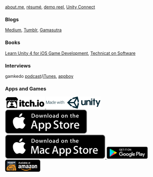 [about.me](http://philipchu.com/), [résumé](https://medium.com/technicat-on-software/my-medium-resume-39ff22301f5b), [demo reel](https://medium.com/technicat-on-software/my-demo-reel-704a3cf87d5e#.rwsxm88tr), [Unity Connect](https://connect.unity.com/u/581cd652090915002eeb8739)

### Blogs

[Medium](http://medium.com/@technicat), [Tumblr](http://fugugames.tumblr.com/), [Gamasutra](http://www.gamasutra.com/blogs/author/PhilChu/924713/)

### Books

[Learn Unity 4 for iOS Game Development](https://www.amazon.com/Learn-Unity-Development-Technology-Action/dp/1430248750), [Technicat on Software](https://www.amazon.com/Technicat-Software-Philip-Chu-ebook/dp/B00703SOLC)

### Interviews

gamkedo [podcast](http://po.st/rrNbD5)/[iTunes](https://itunes.apple.com/us/podcast/phil-chu/id1006574766?i=1000352808460&mt=2), [appboy](https://www.appboy.com/blog/interview-philip-chu-they-dont-make-em-like-they-used-to/)

### Apps and Games

<!-- [itch.io](http://hyperbowl.io/), [Game Jolt](http://gamejolt.com/games/hyperbowl/1342), [Unity Connect](https://connect.unity.com/u/581cd652090915002eeb8739) -->

<!--
### Apps
[App Store](https://itunes.apple.com/us/developer/technicat-llc/id295241742), [Google Play](https://play.google.com/store/apps/developer?id=Technicat+LLC), [Amazon Appstore](https://www.amazon.com/s/ref=bl_sr_mobile-apps?_encoding=UTF8&field-brandtextbin=Technicat%2C%20LLC&node=2350149011), [Mac App Store](https://itunes.apple.com/us/app/hyperbowl/id420366516) -->

<a href="http://hyperbowl.io/">
  <img alt="itch.io"
       src="images/badges/itchio/logo_transparent.png" height="40"/>
</a>
<a href="https://madewith.unity.com/en/profiles/technicat-llc">
  <img alt="Made with Unity"
       src="images/badges/made-with-unity-logo-png/mwu-logo-rgb.png" height="40"/>
</a>

<a href="https://itunes.apple.com/us/developer/technicat-llc/id295241742">
  <img alt="Download on the Mac App Store"
       src="images/badges/Download_on_the_App_Store_Badge_US-UK_135x40.svg" />
</a>
<a href="https://itunes.apple.com/us/app/hyperbowl/id420366516">
  <img alt="Download on the Mac App Store"
       src="images/badges/Download_on_the_Mac_App_Store_Badge_US-UK_165x40.svg" />
</a>

<a href="https://play.google.com/store/search?q=pub:Technicat LLC">
  <img alt="Get it on Google Play"
       src="images/badges/en_badge_web_generic.png" height="40" />
</a>
<a href="https://www.amazon.com/s/ref=bl_sr_mobile-apps?_encoding=UTF8&field-brandtextbin=Technicat%2C%20LLC&node=2350149011">
  <img alt="Amazon Appstore"
       src="images/badges/amazon-underground-app-us-black.png" height="40" />
</a>
